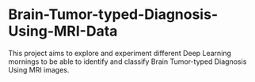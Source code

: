 # Brain-Tumor-typed-Diagnosis-Using-MRI-Data
This project aims to explore and experiment different Deep Learning mornings to be able to identify and classify Brain Tumor-typed Diagnosis Using MRI images.

